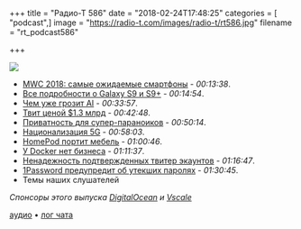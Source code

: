 +++
title = "Радио-Т 586"
date = "2018-02-24T17:48:25"
categories = [ "podcast",]
image = "https://radio-t.com/images/radio-t/rt586.jpg"
filename = "rt_podcast586"

+++

![](https://radio-t.com/images/radio-t/rt586.jpg)

- [MWC 2018: самые ожидаемые смартфоны](https://www.ferra.ru/ru/mobile/review/mwc-2018-rumors/) - *00:13:38*.
- [Все подробности о Galaxy S9 и S9+](https://www.iguides.ru/main/gadgets/vse_podrobnosti_o_galaxy_s9_i_s9/) - *00:14:54*.
- [Чем уже грозит AI](https://www.theverge.com/2018/2/20/17032228/ai-artificial-intelligence-threat-report-malicious-uses) - *00:33:57*.
- [Твит ценой $1.3 млрд](https://www.cultofmac.com/530711/kylie-jenner-snapchat-tweet/) - *00:42:48*.
- [Приватность для супер-параноиков](https://techcrunch.com/2018/02/23/veil-is-private-browsing-for-the-ultra-paranoid/) - *00:50:14*.
- [Национализация 5G](https://www.nytimes.com/2018/01/31/opinion/nationalize-5g-network.html) - *00:58:03*.
- [HomePod портит мебель](https://9to5mac.com/2018/02/14/homepod-wood-crop-circles/) - *01:00:46*.
- [​У Docker нет бизнеса](http://www.zdnet.com/article/docker-has-a-business-plan-headache/) - *01:11:37*.
- [Ненадежность подтвержденных твитер экаунтов](https://www.buzzfeed.com/charliewarzel/twitter-allowed-cryptocurrency-scammers-to-hijack-verified) - *01:16:47*.
- [1Password предупредит об утекших паролях](https://www.theverge.com/2018/2/23/17044106/1password-feature-password-leaked) - *01:30:45*.
- Темы наших слушателей

*Спонсоры этого выпуска [DigitalOcean](https://www.digitalocean.com) и [Vscale](http://bit.ly/radio-t_vscale)*

[аудио](https://cdn.radio-t.com/rt_podcast586.mp3) • [лог чата](http://chat.radio-t.com/logs/radio-t-586.html)
<audio src="https://cdn.radio-t.com/rt_podcast586.mp3" preload="none"></audio>